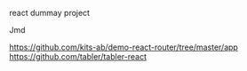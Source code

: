 react dummay project 


Jmd

https://github.com/kits-ab/demo-react-router/tree/master/app
https://github.com/tabler/tabler-react
